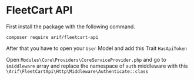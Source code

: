 # FleetCart API

First install the package with the following command.
```angular2html
composer require arif/fleetcart-api
```

After that you have to open your `User` Model and add this Trait `HasApiToken`

Open `Modules\Core\Providers\CoreServiceProvider.php` and go to `$middleware` array and replace the namespace of `auth` middleware with this `\Arif\FleetCartApi\Http\Middleware\Authenticate::class`

